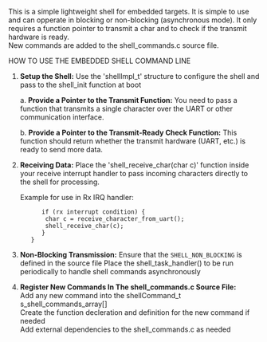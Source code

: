 This is a simple lightweight shell for embedded targets. It is simple to use and can opperate in blocking or non-blocking (asynchronous mode). It only requires a function pointer to transmit a char and to check if the transmit hardware is ready.  
New commands are added to the shell_commands.c source file.  

HOW TO USE THE EMBEDDED SHELL COMMAND LINE
1. **Setup the Shell:**
   Use the 'shellImpl_t' structure to configure the shell and pass to the shell_init function at boot

   a. **Provide a Pointer to the Transmit Function:**
      You need to pass a function that transmits a single character over the UART or other communication interface.

   b. **Provide a Pointer to the Transmit-Ready Check Function:**
      This function should return whether the transmit hardware (UART, etc.) is ready to send more data.

2. **Receiving Data:**
   Place the 'shell_receive_char(char c)' function inside your receive interrupt handler to pass incoming characters 
   directly to the shell for processing.
   
   Example for use in Rx IRQ handler:  
   ```void USARTx_IRQHandler(void) {  
         if (rx interrupt condition) {  
          char c = receive_character_from_uart();  
          shell_receive_char(c);  
         }
      }  

4. **Non-Blocking Transmission:**
   Ensure that the `SHELL_NON_BLOCKING` is defined in the source file
   Place the shell_task_handler() to be run periodically to handle shell commands asynchronously


5. **Register New Commands In The shell_commands.c Source File:**  
   Add any new command into the shellCommand_t s_shell_commands_array[]  
   Create the function decleration and definition for the new command if needed  
   Add external dependencies to the shell_commands.c as needed  
